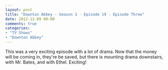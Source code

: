 ```yaml
---
layout: post
title: "Downton Abbey - Season 3 - Episode 19 - Episode Three"
date: 2012-12-09 00:00
comments: true
categories:
- "TV Shows"
- "Downton Abbey"
---
```


This was a very exciting episode with a lot of drama. Now that
the money will be coming in, they're be saved, but there is
mounting drama downstairs, with Mr. Bates, and with
Ethel. Exciting!
